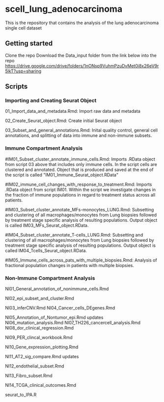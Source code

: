 # scell_lung_adenocarcinoma
This is the repository that contains the analysis of the lung adenocarcinoma single cell dataset


## Getting started
Clone the repo
Download the Data_input folder from the link below into the repo
https://drive.google.com/drive/folders/1nONsp9VuhmPzuDvMet0i8x26eV9r5lkT?usp=sharing 

## Scripts

### Importing and Creating Seurat Object
01_Import_data_and_metadata.Rmd: Import raw data and metadata

02_Create_Seurat_object.Rmd: Create initial Seurat object

03_Subset_and_general_annotations.Rmd: Inital quality control, general cell annotations, and splitting of data into immune and non-immune subsets.

### Immune Compartment Analysis
#IM01_Subset_cluster_annotate_immune_cells.Rmd: Imports .RData object from script 03 above that includes only immune cells. In the script cells are clustered and annotated. Object that is produced and saved at the end of the script is called "IM01_Immune_Seurat_object.RData"


#IM02_immune_cell_changes_with_response_to_treatment.Rmd: Imports .RData object from script IM01. Within the  script we investigate changes in the fraction of immune populations in regard to treatment status across all patients.


#IM03_Subset_cluster_annotate_MFs-monocytes_LUNG.Rmd: Subsetting and clustering of all macrophages/monocytes from Lung biopsies followed by treatment stage specific analysis of resulting populations. Output object is called IM03_MFs_Seurat_object.RData.


#IM04_Subset_cluster_annotate_T-cells_LUNG.Rmd: Subsetting and clustering of all macrophages/monocytes from Lung biopsies followed by treatment stage specific analysis of resulting populations. Output object is called IM04_Tcells_Seurat_object.RData.


#IM05_Immune_cells_across_pats_with_multiple_biopsies.Rmd: Analysis of fractional population changes in patients with multiple biopsies. 


### Non-Immune Compartment Analysis
NI01_General_annotation_of_nonimmune_cells.Rmd

NI02_epi_subset_and_cluster.Rmd

NI03_inferCNV.Rmd
NI04_Cancer_cells_DEgenes.Rmd

NI05_Annotation_of_Nontumor_epi.Rmd	updates
NI06_mutation_analysis.Rmd
NI07_TH226_cancercell_analysis.Rmd
NI08_dor_clinical_regression.Rmd

NI09_PER_clincal_workbook.Rmd

NI10_Gene_expression_plotting.Rmd	

NI11_AT2_sig_compare.Rmd	updates	

NI12_endothelial_subset.Rmd	

NI13_Fibro_subset.Rmd	

NI14_TCGA_clinical_outcomes.Rmd	

seurat_to_IPA.R
